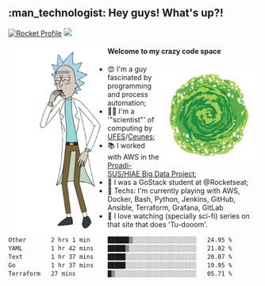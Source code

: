 
<h2> :man_technologist: Hey guys! What's up?!</h2>
                                                                         
[![Rocket Profile](https://img.shields.io/static/v1?label=Rocketseat&message=Profile&colorA=purple&color=black&logo=Rocket&logoColor=white)](https://app.rocketseat.com.br/me/elyabe)
<a href="https://www.linkedin.com/in/elyabe/"><img src="https://img.shields.io/badge/LinkedIn-informational?logo=linkedin"/></a>

<img align='left' src="https://raw.githubusercontent.com/Elyabe/Elyabe/master/images/rick-dancing.gif" width='200'>

                       
#### Welcome to my crazy code space 
<img align='right' src="https://raw.githubusercontent.com/Elyabe/elyabe/master/images/portal-3.gif" width='200'>

- :heart_eyes: I'm a guy fascinated by programming and process automation; 
- :office_worker: I'm a '"scientist"' of computing by [UFES](http://ufes.br)/[Ceunes](http://ceunes.ufes.br);
- :books: I worked with AWS in the [Proadi-SUS/HIAE Big Data Project](https://www.einstein.br/responsabilidade-social/atuacao-com-o-ministerio-da-saude/proadi-sus);
- :rocket: I was a GoStack student at @Rocketseat;
- :green_heart: Techs: I'm currently playing with AWS, Docker, Bash, Python, Jenkins, GitHub, Ansible, Terraform, Grafana, GitLab
- :movie_camera: I love watching (specially sci-fi) series on that site that does 'Tu-dooom'.

<!--START_SECTION:waka-->

```txt
Other       2 hrs 1 min     ██████▒░░░░░░░░░░░░░░░░░░   24.95 %
YAML        1 hr 42 mins    █████▒░░░░░░░░░░░░░░░░░░░   21.02 %
Text        1 hr 37 mins    █████░░░░░░░░░░░░░░░░░░░░   20.07 %
Go          1 hr 37 mins    █████░░░░░░░░░░░░░░░░░░░░   19.95 %
Terraform   27 mins         █▒░░░░░░░░░░░░░░░░░░░░░░░   05.71 %
```

<!--END_SECTION:waka-->
